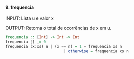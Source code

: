 #### 9. frequencia
INPUT: Lista u e valor x

OUTPUT: Retorna o total de ocorrências de x em u.

```hs
frequencia :: [Int] -> Int -> Int
frequencia [] _= 0
frequencia (x:xs) n | (x == n) = 1 + frequencia xs n
                          | otherwise = frequencia xs n
```
